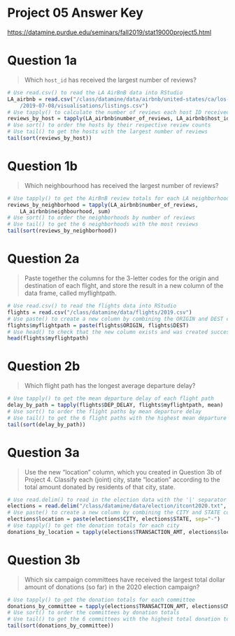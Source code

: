 # Project 05 Answer Key
https://datamine.purdue.edu/seminars/fall2019/stat19000project5.html

# Question 1a

> Which `host_id` has received the largest number of reviews?

```r
# Use read.csv() to read the LA AirBnB data into RStudio
LA_airbnb = read.csv("/class/datamine/data/airbnb/united-states/ca/los-angeles
	/2019-07-08/visualisations/listings.csv")
# Use tapply() to calculate the number of reviews each host ID received
reviews_by_host = tapply(LA_airbnb$number_of_reviews, LA_airbnb$host_id, sum)
# Use sort() to order the hosts by their respective review counts 
# Use tail() to get the hosts with the largest number of reviews
tail(sort(reviews_by_host))
```

# Question 1b

> Which neighbourhood has received the largest number of reviews?

```r
# Use tapply() to get the AirBnB review totals for each LA neighborhood
reviews_by_neighborhood = tapply(LA_airbnb$number_of_reviews,
	LA_airbnb$neighbourhood, sum)
# Use sort() to order the neighborhoods by number of reviews
# Use tail() to get the 6 neighborhoods with the most reviews
tail(sort(reviews_by_neighborhood))
```

# Question 2a

> Paste together the columns for the 3-letter codes for the origin and
destination of each flight, and store the result in a new column of the data
frame, called myflightpath.

```r
# Use read.csv() to read the flights data into RStudio
flights = read.csv("/class/datamine/data/flights/2019.csv")
# Use paste() to create a new column by combining the ORIGIN and DEST columns
flights$myflightpath = paste(flights$ORIGIN, flights$DEST)
# Use head() to check that the new column exists and was created successfully
head(flights$myflightpath)
```

# Question 2b

> Which flight path has the longest average departure delay?

```r
# Use tapply() to get the mean departure delay of each flight path 
delay_by_path = tapply(flights$DEP_DELAY, flights$myflightpath, mean)
# Use sort() to order the flight paths by mean departure delay 
# Use tail() to get the 6 flight paths with the highest mean departure delay 
tail(sort(delay_by_path))
```

# Question 3a

> Use the new “location” column, which you created in Question 3b of Project 4.
Classify each (joint) city, state “location” according to the total amount
donated by residents of that city, state.

```r
# Use read.delim() to read in the election data with the '|' separator
elections = read.delim("/class/datamine/data/election/itcont2020.txt", sep="|")
# Use paste() to create a new column by combining the CITY and STATE columns
elections$location = paste(elections$CITY, elections$STATE, sep="-")
# Use tapply() to get the donation totals for each city 
donations_by_location = tapply(elections$TRANSACTION_AMT, elections$location, sum)
```

# Question 3b

> Which six campaign committees have received the largest total dollar amount
of donations (so far) in the 2020 election campaign?
 
```r
# Use tapply() to get the donation totals for each committee 
donations_by_committee = tapply(elections$TRANSACTION_AMT, elections$CMTE_ID, sum)
# Use sort() to order the committees by donation totals
# Use tail() to get the 6 committees with the highest total donation totals 
tail(sort(donations_by_committee))
```
